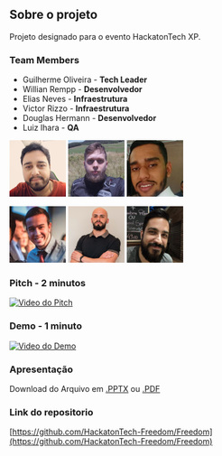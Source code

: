 ## Sobre o projeto

Projeto designado para o evento HackatonTech XP.

### Team Members

 - Guilherme Oliveira - **Tech Leader**
 - Willian Rempp - **Desenvolvedor**
 - Elias Neves - **Infraestrutura**
 - Victor Rizzo - **Infraestrutura**
 - Douglas Hermann - **Desenvolvedor**
 - Luiz Ihara - **QA**

<img src="/assets/people/GuilhermeOliveira.png" width="100" height="100"/> <img src="/assets/people/WilliamRempp.png" width="100" height="100"/> <img src="/assets/people/EliasNeves.png" width="100" height="100"/> 

<img src="/assets/people/VictorRizzo.png" width="100" height="100"/> <img src="/assets/people/DouglasHermann.png" width="100" height="100"/> <img src="/assets/people/LuizIhara.png" width="100" height="100"/> 

### Pitch - 2 minutos

[![Video do Pitch](https://img.youtube.com/vi/YOUTUBE_VIDEO_ID_HERE/0.jpg)](https://www.youtube.com/watch?v=3vxmsVtAFkQ)

### Demo - 1 minuto

[![Video do Demo](https://img.youtube.com/vi/YOUTUBE_VIDEO_ID_HERE/0.jpg)](https://www.youtube.com/watch?v=iFoWPst-634)


### Apresentação
Download do Arquivo em [.PPTX](/assets/files/ApresentacaoFreedom.pptx) ou [.PDF](/assets/files/ApresentacaoFreedom.pdf)

### Link do repositorio
[https://github.com/HackatonTech-Freedom/Freedom](https://github.com/HackatonTech-Freedom/Freedom)